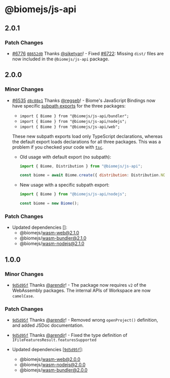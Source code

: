 # @biomejs/js-api

## 2.0.1

### Patch Changes

- [#6776](https://github.com/biomejs/biome/pull/6776) [`08652d0`](https://github.com/biomejs/biome/commit/08652d0dfd34f84759597dc7f613cc260e362ee9) Thanks [@siketyan](https://github.com/siketyan)! - Fixed [#6722](https://github.com/biomejs/biome/issues/6772): Missing `dist/` files are now included in the `@biomejs/js-api` package.

## 2.0.0

### Minor Changes

- [#6535](https://github.com/biomejs/biome/pull/6535) [`d8c08e1`](https://github.com/biomejs/biome/commit/d8c08e1691a1b64cf48e86bd490bfe1485df3fa1) Thanks [@regseb](https://github.com/regseb)! - Biome's JavaScript Bindings now have specific [subpath exports](https://nodejs.org/api/packages.html#subpath-exports) for the three packages:

  - `import { Biome } from "@biomejs/js-api/bundler";`
  - `import { Biome } from "@biomejs/js-api/nodejs";`
  - `import { Biome } from "@biomejs/js-api/web";`

  These new subpath exports load only TypeScript declarations, whereas the default export loads declarations for all three packages. This was a problem if you checked your code with [`tsc`](https://www.typescriptlang.org/docs/handbook/compiler-options.html).

  - Old usage with default export (no subpath):

    ```js
    import { Biome, Distribution } from "@biomejs/js-api";

    const biome = await Biome.create({ distribution: Distribution.NODE });
    ```

  - New usage with a specific subpath export:

    ```js
    import { Biome } from "@biomejs/js-api/nodejs";

    const biome = new Biome();
    ```

### Patch Changes

- Updated dependencies []:
  - @biomejs/wasm-web@2.1.0
  - @biomejs/wasm-bundler@2.1.0
  - @biomejs/wasm-nodejs@2.1.0

## 1.0.0

### Minor Changes

- [`9d5d95f`](https://github.com/biomejs/biome/commit/9d5d95fffd5734522c8911db18c6d16ee6a96756) Thanks [@arendjr](https://github.com/arendjr)! - The package now requires `v2` of the WebAssembly packages. The internal APIs of Workspace are now `camelCase`.

### Patch Changes

- [`9d5d95f`](https://github.com/biomejs/biome/commit/9d5d95fffd5734522c8911db18c6d16ee6a96756) Thanks [@arendjr](https://github.com/arendjr)! - Removed wrong `openProject()` definition, and added JSDoc documentation.

- [`9d5d95f`](https://github.com/biomejs/biome/commit/9d5d95fffd5734522c8911db18c6d16ee6a96756) Thanks [@arendjr](https://github.com/arendjr)! - Fixed the type definition of `IFileFeaturesResult.featuresSupported`

- Updated dependencies [[`9d5d95f`](https://github.com/biomejs/biome/commit/9d5d95fffd5734522c8911db18c6d16ee6a96756)]:
  - @biomejs/wasm-web@2.0.0
  - @biomejs/wasm-nodejs@2.0.0
  - @biomejs/wasm-bundler@2.0.0
